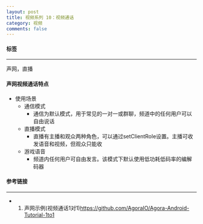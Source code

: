```yaml
---
layout: post
title: 视频系列 10：视频通话
category: 视频
comments: false
---
```


#### 标签
---
声网，直播

#### 声网视频通话特点

* 使用场景
	* 通信模式
		* 通信为默认模式，用于常见的一对一或群聊，频道中的任何用户可以自由说话
	* 直播模式
		* 直播有主播和观众两种角色，可以通过setClientRole设置。主播可收发语音和视频，但观众只能收
	* 游戏语音
		* 频道内任何用户可自由发言。该模式下默认使用低功耗低码率的编解码器



#### 参考链接
---

* 1. 声网示例(视频通话1对1)<https://github.com/AgoraIO/Agora-Android-Tutorial-1to1> 
